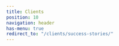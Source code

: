 ```yaml
---
title: Clients
position: 10
navigation: header
has-menu: true
redirect_to: "/clients/success-stories/"
---
```


